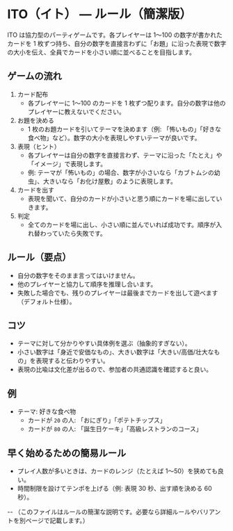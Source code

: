 # ITO（イト） — ルール（簡潔版）

ITO は協力型のパーティゲームです。各プレイヤーは 1〜100 の数字が書かれたカードを 1 枚ずつ持ち、自分の数字を直接言わずに「お題」に沿った表現で数字の大小を伝え、全員でカードを小さい順に並べることを目指します。

## ゲームの流れ

1. カード配布
   - 各プレイヤーに 1〜100 のカードを 1 枚ずつ配ります。自分の数字は他のプレイヤーに教えないでください。
2. お題を決める
   - 1 枚のお題カードを引いてテーマを決めます（例: 「怖いもの」「好きな食べ物」など）。数字の大小を表現しやすいテーマが良いです。
3. 表現（ヒント）
   - 各プレイヤーは自分の数字を直接言わず、テーマに沿った「たとえ」や「イメージ」で表現します。
   - 例: テーマが「怖いもの」の場合、数字が小さいなら「カブトムシの幼虫」、大きいなら「お化け屋敷」のように表現します。
4. カードを出す
   - 表現を聞いて、自分のカードが小さいと思う順にカードを場に出していきます。
5. 判定
   - 全てのカードを場に出し、小さい順に並んでいれば成功です。順序が入れ替わっていたら失敗です。

## ルール（要点）

- 自分の数字をそのまま言ってはいけません。
- 他のプレイヤーと協力して順序を推理し合います。
- 失敗した場合でも、残りのプレイヤーは最後までカードを出して遊べます（デフォルト仕様）。

## コツ

- テーマに対して分かりやすい具体例を選ぶ（抽象的すぎない）。
- 小さい数字は「身近で安価なもの」、大きい数字は「大きい/高価/壮大なもの」を表現すると伝わりやすい。
- 表現の比喩は文化差が出るので、参加者の共通認識を確認すると良い。

## 例

- テーマ: 好きな食べ物
  - カードが `20` の人: 「おにぎり」「ポテトチップス」
  - カードが `80` の人: 「誕生日ケーキ」「高級レストランのコース」

## 早く始めるための簡易ルール

- プレイ人数が多いときは、カードのレンジ（たとえば 1〜50）を狭めても良い。
- 時間制限を設けてテンポを上げる（例: 表現 30 秒、出す順を決める 60 秒）。

--
（このファイルはルールの簡潔な説明です。必要なら詳細ルールやバリアントを別ページで記載します。）
